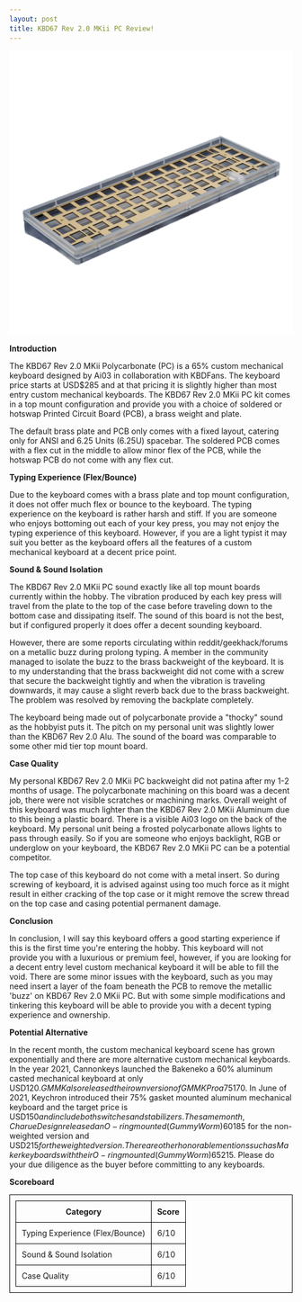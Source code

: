 ```yaml
---
layout: post
title: KBD67 Rev 2.0 MKii PC Review!
---
```


![_config.yml](https://raw.githubusercontent.com/TeeheeTypes/TeeheeTypes.github.io/master/images/KBD67%20Rev%202.0%20MKii%20Polycarb%20Rev1.jpeg.png)

**Introduction**

The KBD67 Rev 2.0 MKii Polycarbonate (PC) is a 65% custom mechanical keyboard designed by Ai03 in collaboration with KBDFans. The keyboard price starts at USD$285 and at that pricing it is slightly higher than most entry custom mechanical keyboards. The KBD67 Rev 2.0 MKii PC kit comes in a top mount configuration and provide you with a choice of soldered or hotswap Printed Circuit Board (PCB), a brass weight and plate. 

The default brass plate and PCB only comes with a fixed layout, catering only for ANSI and 6.25 Units (6.25U) spacebar. The soldered PCB comes with a flex cut in the middle to allow minor flex of the PCB, while the hotswap PCB do not come with any flex cut.

**Typing Experience (Flex/Bounce)**

Due to the keyboard comes with a brass plate and top mount configuration, it does not offer much flex or bounce to the keyboard. The typing experience on the keyboard is rather harsh and stiff. If you are someone who enjoys bottoming out each of your key press, you may not enjoy the typing experience of this keyboard. However, if you are a light typist it may suit you better as the keyboard offers all the features of a custom mechanical keyboard at a decent price point.

**Sound & Sound Isolation**

The KBD67 Rev 2.0 MKii PC sound exactly like all top mount boards currently within the hobby. The vibration produced by each key press will travel from the plate to the top of the case before traveling down to the bottom case and dissipating itself. The sound of this board is not the best, but if configured properly it does offer a decent sounding keyboard.

However, there are some reports circulating within reddit/geekhack/forums on a metallic buzz during prolong typing. A member in the community managed to isolate the buzz to the brass backweight of the keyboard. It is to my understanding that the brass backweight did not come with a screw that secure the backweight tightly and when the vibration is traveling downwards, it may cause a slight reverb back due to the brass backweight. The problem was resolved by removing the backplate completely.

The keyboard being made out of polycarbonate provide a "thocky" sound as the hobbyist puts it. The pitch on my personal unit was slightly lower than the KBD67 Rev 2.0 Alu. The sound of the board was comparable to some other mid tier top mount board.

**Case Quality**

My personal KBD67 Rev 2.0 MKii PC backweight did not patina after my 1-2 months of usage. The polycarbonate machining on this board was a decent job, there were not visible scratches or machining marks. Overall weight of this keyboard was much lighter than the KBD67 Rev 2.0 MKii Aluminum due to this being a plastic board. There is a visible Ai03 logo on the back of the keyboard. My personal unit being a frosted polycarbonate allows lights to pass through easily. So if you are someone who enjoys backlight, RGB or underglow on your keyboard, the KBD67 Rev 2.0 MKii PC can be a potential competitor. 

The top case of this keyboard do not come with a metal insert. So during screwing of keyboard, it is advised against using too much force as it might result in either cracking of the top case or it might remove the screw thread on the top case and casing potential permanent damage.

**Conclusion**

In conclusion, I will say this keyboard offers a good starting experience if this is the first time you're entering the hobby. This keyboard will not provide you with a luxurious or premium feel, however, if you are looking for a decent entry level custom mechanical keyboard it will be able to fill the void. There are some minor issues with the keyboard, such as you may need insert a layer of the foam beneath the PCB to remove the metallic 'buzz' on KBD67 Rev 2.0 MKii PC. But with some simple modifications and tinkering this keyboard will be able to provide you with a decent typing experience and ownership.

**Potential Alternative**

In the recent month, the custom mechanical keyboard scene has grown exponentially and there are more alternative custom mechanical keyboards. In the year 2021, Cannonkeys launched the Bakeneko a 60% aluminum casted mechanical keyboard at only USD$120. GMMK also released their own version of GMMK Pro a 75% gasket mounted aluminum mechanical keyboard at USD$170. In June of 2021, Keychron introduced their 75% gasket mounted aluminum mechanical keyboard and the target price is USD$150 and include both switches and stabilizers. The same month, Charue Design released an O-ring mounted (Gummy Worm) 60% CNC aluminum mechanical keyboard at USD$185 for the non-weighted version and USD$215 for the weighted version. There are other honorable mentions such as Makerkeyboards with their O-ring mounted (Gummy Worm) 65% CNC aluminum mechanical keyboard at USD$215. Please do your due diligence as the buyer before committing to any keyboards.


**Scoreboard**

<html>
  <head>
    <title>KBD67 Rev 2.0 MKii Polycarbonate</title>
    <style>
      table,
      th,
      td {
        padding: 10px;
        border: 1px solid black;
        border-collapse: collapse;
      }
    </style>
  </head>
  <body>
    <table>
      <tr>
        <th>Category</th>
        <th>Score</th>
      </tr>
      <tr>
        <td>Typing Experience (Flex/Bounce)</td>
        <td>6/10</td>
      </tr>
      <tr>
        <td>Sound & Sound Isolation</td>
        <td>6/10</td>
      </tr>
      <tr>
        <td>Case Quality</td>
        <td>6/10</td>
      </tr>
    </table>
  </body>
</html>



